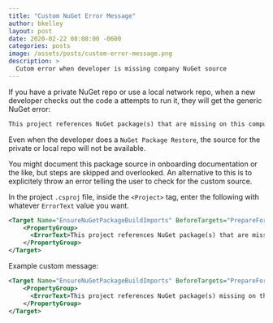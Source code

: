 ```yaml
---
title: "Custom NuGet Error Message"
author: bkelley
layout: post
date: 2020-02-22 08:08:00 -0600
categories: posts
image: /assets/posts/custom-error-message.png
description: >
  Cutom error when developer is missing company NuGet source
---
```


If you have a private NuGet repo or use a local network repo, when a new developer checks out the code a attempts to run it, they will get the generic NuGet error:

```txt
This project references NuGet package(s) that are missing on this computer. Use NuGet Package Restore to download them.  For more information, see http://go.microsoft.com/fwlink/?LinkID=322105. The missing file is {0}.
```

Even when the developer does a `NuGet Package Restore`, the source for the private or local repo will not be available.

You might document this package source in onboarding documentation or the like, but steps are skipped and overlooked. An alternative to this is to explicitely throw an error telling the user to check for the custom source.

In the project `.csproj` file, inside the `<Project>` tag, enter the following with whatever `ErrorText` value you want.

```xml
<Target Name="EnsureNuGetPackageBuildImports" BeforeTargets="PrepareForBuild">
    <PropertyGroup>
      <ErrorText>This project references NuGet package(s) that are missing on this computer. Use NuGet Package Restore to download them.  For more information, see http://go.microsoft.com/fwlink/?LinkID=322105. The missing file is {0}.</ErrorText>
    </PropertyGroup>
</Target>
```

Example custom message:

```xml
<Target Name="EnsureNuGetPackageBuildImports" BeforeTargets="PrepareForBuild">
    <PropertyGroup>
      <ErrorText>This project references NuGet package(s) missing on this computer. Use NuGet Package Restore to download them. Ensure that the \\myserver\packages source is in NuGet Package Sources. For more information, see http://go.microsoft.com/fwlink/?LinkID=322105. The missing file is {0}.</ErrorText>
    </PropertyGroup>
</Target>
```
